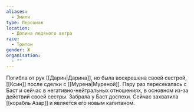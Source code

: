 ```yaml
---
aliases:
  - Эмили
type: Персонаж
location:
  - Долина ледяного ветра
race:
  - Тритон
gender: Ж
organisation:
  - ""
---
```

Погибла от рук [[Дарин|Дарина]], но была воскрешена своей сестрой, [[Ксин]] после сделки с [[Мурена|Муреной]]. Пару раз пересекалась с Баст и сейчас в негативно-нейтральных отношениях, в основном из-за действий своей сестры. Забрала у Баст доспехи. 
Сейчас захватила [[корабль Азар]] и является его новым капитаном.